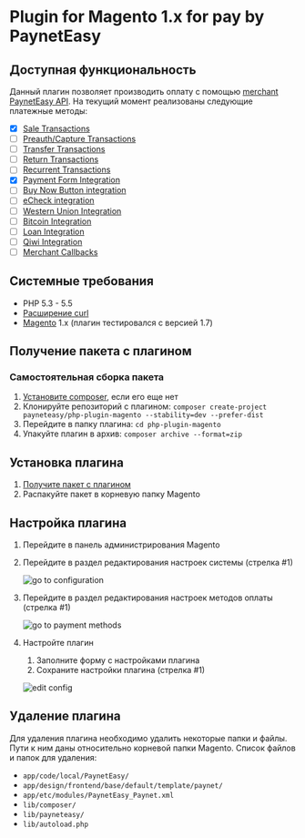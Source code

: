 # Plugin for Magento 1.x for pay by PaynetEasy

## Доступная функциональность

Данный  плагин позволяет производить оплату с помощью [merchant PaynetEasy API](http://wiki.payneteasy.com/index.php/PnE:Merchant_API). На текущий момент реализованы следующие платежные методы:
- [x] [Sale Transactions](http://wiki.payneteasy.com/index.php/PnE:Sale_Transactions)
- [ ] [Preauth/Capture Transactions](http://wiki.payneteasy.com/index.php/PnE:Preauth/Capture_Transactions)
- [ ] [Transfer Transactions](http://wiki.payneteasy.com/index.php/PnE:Transfer_Transactions)
- [ ] [Return Transactions](http://wiki.payneteasy.com/index.php/PnE:Return_Transactions)
- [ ] [Recurrent Transactions](http://wiki.payneteasy.com/index.php/PnE:Recurrent_Transactions)
- [x] [Payment Form Integration](http://wiki.payneteasy.com/index.php/PnE:Payment_Form_integration)
- [ ] [Buy Now Button integration](http://wiki.payneteasy.com/index.php/PnE:Buy_Now_Button_integration)
- [ ] [eCheck integration](http://wiki.payneteasy.com/index.php/PnE:eCheck_integration)
- [ ] [Western Union Integration](http://wiki.payneteasy.com/index.php/PnE:Western_Union_Integration)
- [ ] [Bitcoin Integration](http://wiki.payneteasy.com/index.php/PnE:Bitcoin_integration)
- [ ] [Loan Integration](http://wiki.payneteasy.com/index.php/PnE:Loan_integration)
- [ ] [Qiwi Integration](http://wiki.payneteasy.com/index.php/PnE:Qiwi_integration)
- [ ] [Merchant Callbacks](http://wiki.payneteasy.com/index.php/PnE:Merchant_Callbacks)

## Системные требования

* PHP 5.3 - 5.5
* [Расширение curl](http://php.net/manual/en/book.curl.php)
* [Magento](http://www.magentocommerce.com/download) 1.x (плагин тестировался с версией 1.7)

## <a name="get_package"></a> Получение пакета с плагином

### Самостоятельная сборка пакета
1. [Установите composer](http://getcomposer.org/doc/00-intro.md), если его еще нет
2. Клонируйте репозиторий с плагином: `composer create-project payneteasy/php-plugin-magento --stability=dev --prefer-dist`
3. Перейдите в папку плагина: `cd php-plugin-magento`
4. Упакуйте плагин в архив: `composer archive --format=zip`

## Установка плагина

1. [Получите пакет с плагином](#get_package)
2. Распакуйте пакет в корневую папку Magento

## Настройка плагина

1. Перейдите в панель администрирования Magento
2. Перейдите в раздел редактирования настроек системы (стрелка #1)

    ![go to configuration](../img/go_to_configuration.png)
3. Перейдите в раздел редактирования настроек методов оплаты (стрелка #1)

    ![go to payment methods](../img/go_to_payment_methods.png)
4. Настройте плагин
    1. Заполните форму с настройками плагина
    2. Сохраните настройки плагина (стрелка #1)

    ![edit config](../img/edit_config.png)

## Удаление плагина

Для удаления плагина необходимо удалить некоторые папки и файлы. Пути к ним даны относительно корневой папки Magento. Список файлов и папок для удаления:

* `app/code/local/PaynetEasy/`
* `app/design/frontend/base/default/template/paynet/`
* `app/etc/modules/PaynetEasy_Paynet.xml`
* `lib/composer/`
* `lib/payneteasy/`
* `lib/autoload.php`